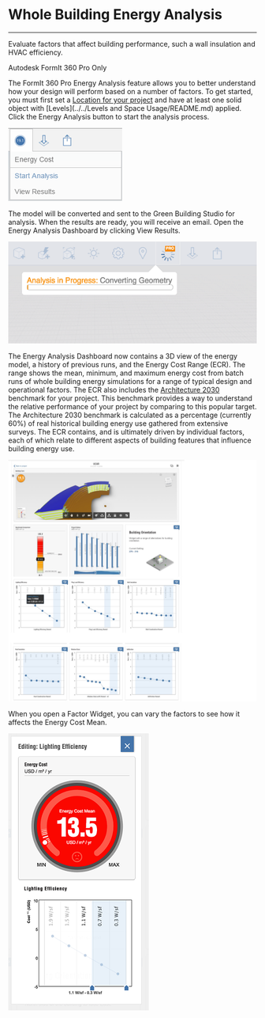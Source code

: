 # Whole Building Energy Analysis

----

Evaluate factors that affect building performance, such a wall insulation and HVAC efficiency.
 

Autodesk FormIt 360 Pro Only

The FormIt 360 Pro Energy Analysis feature allows you to better understand how your design will perform based on a number of factors. To get started, you must first set a [Location for your project](../../Location/README.md) and have at least one solid object with [Levels](../../Levels and Space Usage/README.md) applied. Click the Energy Analysis button to start the analysis process.

![](Images/GUID-4B5571DF-D3B2-4693-85FF-5BED468431BB-low.png)

The model will be converted and sent to the Green Building Studio for analysis. When the results are ready, you will receive an email. Open the Energy Analysis Dashboard by clicking View Results.

![](Images/GUID-03129DAE-2F26-4B2A-A392-25C217C5266C-low.png)

The Energy Analysis Dashboard now contains a 3D view of the energy model, a history of previous runs, and the Energy Cost Range (ECR). The range shows the mean, minimum, and maximum energy cost from batch runs of whole building energy simulations for a range of typical design and operational factors. The ECR also includes the [Architecture 2030](http://architecture2030.org/2030_challenge/the_2030_challenge) benchmark for your project. This benchmark provides a way to understand the relative performance of your project by comparing to this popular target. The Architecture 2030 benchmark is calculated as a percentage (currently 60%) of real historical building energy use gathered from extensive surveys. The ECR contains, and is ultimately driven by individual factors, each of which relate to different aspects of building features that influence building energy use.

![](Images/GUID-C96F9F10-F0AB-4F52-B6E3-94D184E5DB28-low.jpg)

When you open a Factor Widget, you can vary the factors to see how it affects the Energy Cost Mean.

![](Images/GUID-3E6202EB-6402-4C51-877A-76363729359A-low.png)
